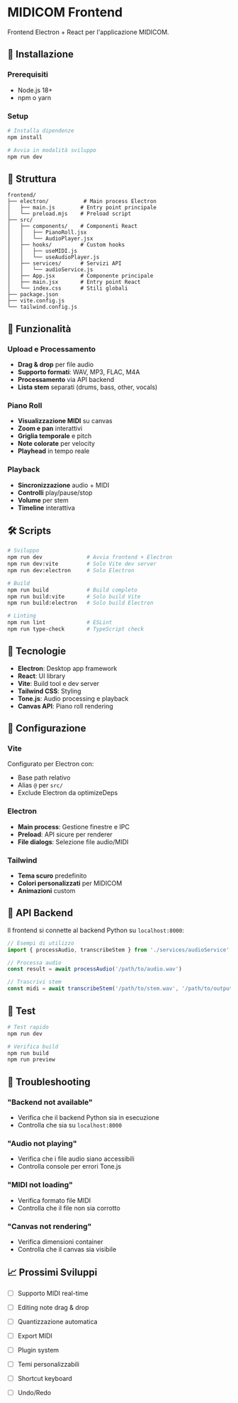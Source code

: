 # MIDICOM Frontend

Frontend Electron + React per l'applicazione MIDICOM.

## 🚀 Installazione

### Prerequisiti
- Node.js 18+
- npm o yarn

### Setup
```bash
# Installa dipendenze
npm install

# Avvia in modalità sviluppo
npm run dev
```

## 📁 Struttura

```
frontend/
├── electron/           # Main process Electron
│   ├── main.js        # Entry point principale
│   └── preload.mjs    # Preload script
├── src/
│   ├── components/    # Componenti React
│   │   ├── PianoRoll.jsx
│   │   └── AudioPlayer.jsx
│   ├── hooks/         # Custom hooks
│   │   ├── useMIDI.js
│   │   └── useAudioPlayer.js
│   ├── services/      # Servizi API
│   │   └── audioService.js
│   ├── App.jsx        # Componente principale
│   ├── main.jsx       # Entry point React
│   └── index.css      # Stili globali
├── package.json
├── vite.config.js
└── tailwind.config.js
```

## 🎵 Funzionalità

### Upload e Processamento
- **Drag & drop** per file audio
- **Supporto formati**: WAV, MP3, FLAC, M4A
- **Processamento** via API backend
- **Lista stem** separati (drums, bass, other, vocals)

### Piano Roll
- **Visualizzazione MIDI** su canvas
- **Zoom e pan** interattivi
- **Griglia temporale** e pitch
- **Note colorate** per velocity
- **Playhead** in tempo reale

### Playback
- **Sincronizzazione** audio + MIDI
- **Controlli** play/pause/stop
- **Volume** per stem
- **Timeline** interattiva

## 🛠 Scripts

```bash
# Sviluppo
npm run dev              # Avvia frontend + Electron
npm run dev:vite         # Solo Vite dev server
npm run dev:electron     # Solo Electron

# Build
npm run build            # Build completo
npm run build:vite       # Solo build Vite
npm run build:electron   # Solo build Electron

# Linting
npm run lint             # ESLint
npm run type-check       # TypeScript check
```

## 🎨 Tecnologie

- **Electron**: Desktop app framework
- **React**: UI library
- **Vite**: Build tool e dev server
- **Tailwind CSS**: Styling
- **Tone.js**: Audio processing e playback
- **Canvas API**: Piano roll rendering

## 🔧 Configurazione

### Vite
Configurato per Electron con:
- Base path relativo
- Alias `@` per `src/`
- Exclude Electron da optimizeDeps

### Electron
- **Main process**: Gestione finestre e IPC
- **Preload**: API sicure per renderer
- **File dialogs**: Selezione file audio/MIDI

### Tailwind
- **Tema scuro** predefinito
- **Colori personalizzati** per MIDICOM
- **Animazioni** custom

## 🎯 API Backend

Il frontend si connette al backend Python su `localhost:8000`:

```javascript
// Esempi di utilizzo
import { processAudio, transcribeStem } from './services/audioService'

// Processa audio
const result = await processAudio('/path/to/audio.wav')

// Trascrivi stem
const midi = await transcribeStem('/path/to/stem.wav', '/path/to/output.mid')
```

## 🧪 Test

```bash
# Test rapido
npm run dev

# Verifica build
npm run build
npm run preview
```

## 🐛 Troubleshooting

### "Backend not available"
- Verifica che il backend Python sia in esecuzione
- Controlla che sia su `localhost:8000`

### "Audio not playing"
- Verifica che i file audio siano accessibili
- Controlla console per errori Tone.js

### "MIDI not loading"
- Verifica formato file MIDI
- Controlla che il file non sia corrotto

### "Canvas not rendering"
- Verifica dimensioni container
- Controlla che il canvas sia visibile

## 📈 Prossimi Sviluppi

- [ ] Supporto MIDI real-time
- [ ] Editing note drag & drop
- [ ] Quantizzazione automatica
- [ ] Export MIDI
- [ ] Plugin system
- [ ] Temi personalizzabili
- [ ] Shortcut keyboard
- [ ] Undo/Redo





